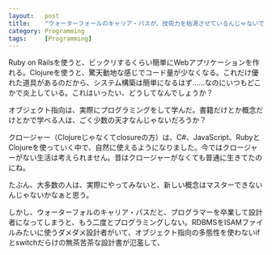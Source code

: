 ```yaml
---
layout:   post
title:    "ウォーターフォールのキャリア・パスが、技術力を枯渇させているんじゃないでしょうか？"
category: Programming
tags:     [Programming]
---
```


Ruby on Railsを使うと、ビックリするくらい簡単にWebアプリケーションを作れる。Clojureを使うと、驚天動地な感じでコード量が少なくなる。これだけ優れた道具があるのだから、システム構築は簡単になるはず……なのにいつもどこかで炎上している。これはいったい、どうしてなんでしょうか？

オブジェクト指向は、実際にプログラミングをして学んだ。書籍だけとか概念だけとかで学べる人は、ごく少数の天才なんじゃないだろうか？

クロージャー（Clojureじゃなくてclosureの方）は、C#、JavaScript、RubyとClojureを使っていく中で、自然に使えるようになりました。今ではクロージャーがない生活は考えられません。昔はクロージャーがなくても普通に生きてたのにね。

たぶん、大多数の人は、実際にやってみないと、新しい概念はマスターできないんじゃないかなぁと思う。

しかし、ウォーターフォルのキャリア・パスだと、プログラマーを卒業して設計者になってしまうと、もう二度とプログラミングしない。RDBMSをISAMファイルみたいに使うダメダメ設計者がいて、オブジェクト指向の多態性を使わないifとswitchだらけの無茶苦茶な設計書が氾濫して、
